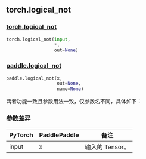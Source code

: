 ## torch.logical_not
### [torch.logical_not](https://pytorch.org/docs/1.13/generated/torch.logical_not.html?highlight=logical_not#torch.logical_not)

```python
torch.logical_not(input,
                  *,
                  out=None)
```

### [paddle.logical_not](https://www.paddlepaddle.org.cn/documentation/docs/zh/api/paddle/logical_not_cn.html#logical-not)

```python
paddle.logical_not(x,
                   out=None,
                   name=None)
```

两者功能一致且参数用法一致，仅参数名不同，具体如下：
### 参数差异
| PyTorch       | PaddlePaddle | 备注                                                   |
| ------------- | ------------ | ------------------------------------------------------ |
| input         | x            | 输入的 Tensor。                                      |
